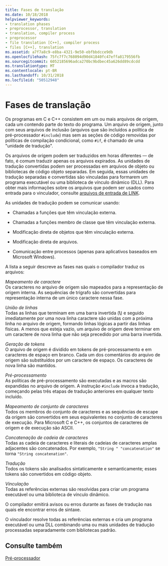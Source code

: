 ```yaml
---
title: Fases de translação
ms.date: 10/18/2018
helpviewer_keywords:
- translation phases
- preprocessor, translation
- translation, compiler process
- preprocessor
- file translation [C++], compiler process
- files [C++], translation
ms.assetid: a7f7a8c9-e8ba-4321-9e50-ebfbbdcce9db
ms.openlocfilehash: 75fc7f7c768094d90d41840fc47effa8179556fb
ms.sourcegitcommit: 6052185696adca270bc9bdbec45a626dd89cdcdd
ms.translationtype: MT
ms.contentlocale: pt-BR
ms.lasthandoff: 10/31/2018
ms.locfileid: "50512948"
---
```

# <a name="phases-of-translation"></a>Fases de translação

Os programas em C e C++ consistem em um ou mais arquivos de origem, cada um contendo parte do texto do programa. Um arquivo de origem, junto com seus arquivos de inclusão (arquivos que são incluídos a política de pré-processador `#include`) mas sem as seções de código removidas por políticas de compilação condicional, como `#if`, é chamado de uma "unidade de tradução".

Os arquivos de origem podem ser traduzidos em horas diferentes — de fato, é comum traduzir apenas os arquivos expirados. As unidades de tradução convertidas podem ser processadas em arquivos de objeto ou bibliotecas de código objeto separadas. Em seguida, essas unidades de tradução separadas e convertidas são vinculadas para formarem um programa executável ou uma biblioteca de vínculo dinâmico (DLL).  Para obter mais informações sobre os arquivos que podem ser usados como entrada para o vinculador, consulte [arquivos de entrada de LINK](../build/reference/link-input-files.md).

As unidades de tradução podem se comunicar usando:

- Chamadas a funções que têm vinculação externa.

- Chamadas a funções membro de classe que têm vinculação externa.

- Modificação direta de objetos que têm vinculação externa.

- Modificação direta de arquivos.

- Comunicação entre processos (apenas para aplicativos baseados em Microsoft Windows).

A lista a seguir descreve as fases nas quais o compilador traduz os arquivos:

*Mapeamento de caractere*<br/>
Os caracteres no arquivo de origem são mapeados para a representação de origem interna. As sequências de trígrafo são convertidas para representação interna de um único caractere nessa fase.

*União de linhas*<br/>
Todas as linhas que terminam em uma barra invertida (**\\**) e seguido imediatamente por uma nova linha caractere são unidas com a próxima linha no arquivo de origem, formando linhas lógicas a partir das linhas físicas. A menos que esteja vazio, um arquivo de origem deve terminar em um caractere de nova linha que não seja precedido por uma barra invertida.

*Geração de tokens*<br/>
O arquivo de origem é dividido em tokens de pré-processamento e em caracteres de espaço em branco. Cada um dos comentários do arquivo de origem são substituídos por um caractere de espaço. Os caracteres de nova linha são mantidos.

*Pré-processamento*<br/>
As políticas de pré-processamento são executadas e as macros são expandidas no arquivo de origem. A instrução `#include` invoca a tradução, começando pelas três etapas de tradução anteriores em qualquer texto incluído.

*Mapeamento de conjunto de caracteres*<br/>
Todos os membros do conjunto de caracteres e as sequências de escape da origem são convertidos em seus equivalentes no conjunto de caracteres de execução. Para Microsoft C e C++, os conjuntos de caracteres de origem e de execução são ASCII.

*Concatenação de cadeia de caracteres*<br/>
Todas as cadeia de caracteres e literais de cadeias de caracteres amplas adjacentes são concatenados. Por exemplo, `"String " "concatenation"` se torna `"String concatenation"`.

*Tradução*<br/>
Todos os tokens são analisados sintaticamente e semanticamente; esses tokens são convertidos em código objeto.

*Vinculação*<br/>
Todas as referências externas são resolvidas para criar um programa executável ou uma biblioteca de vínculo dinâmico.

O compilador emitirá avisos ou erros durante as fases de tradução nas quais ele encontrar erros de sintaxe.

O vinculador resolve todas as referências externas e cria um programa executável ou uma DLL combinando uma ou mais unidades de tradução processadas separadamente com bibliotecas padrão.

## <a name="see-also"></a>Consulte também

[Pré-processador](../preprocessor/preprocessor.md)